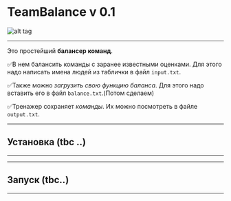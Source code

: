 # TeamBalance v 0.1

![alt tag](https://github.com/Xom9KP/Images/raw/main/Example.png "Пример")
____
Это простейший **балансер команд**.

:white_check_mark:В нем балансить команды с заранее известными оценками. Для этого надо написать имена людей из таблички в файл `input.txt`.

:white_check_mark:Также можно _загрузить свою функцию баланса_. Для этого надо вставить его в файл `balance.txt`.(Потом сделаем)

:white_check_mark:Тренажер сохраняет _команды_. Их можно посмотреть в файле `output.txt`.

____
## Установка (tbc ..)
____

____
## Запуск (tbc..)
____
